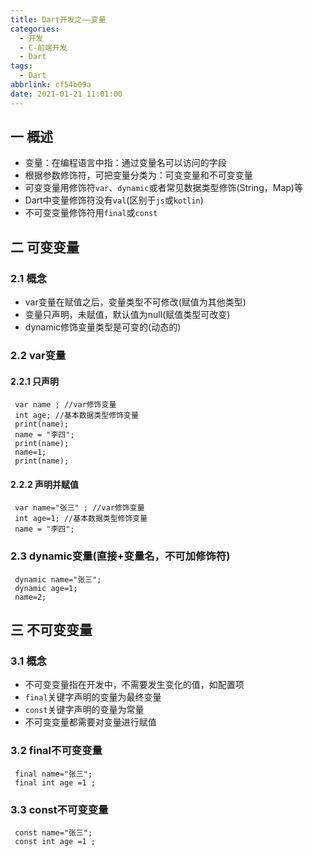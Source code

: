 ```yaml
---
title: Dart开发之——变量
categories:
  - 开发
  - C-前端开发
  - Dart
tags:
  - Dart
abbrlink: cf54b09a
date: 2021-01-21 11:01:00
---
```

## 一 概述

* 变量：在编程语言中指：通过变量名可以访问的字段
* 根据参数修饰符，可把变量分类为：可变变量和不可变变量
* 可变变量用修饰符`var`、`dynamic`或者常见数据类型修饰(String，Map)等
* Dart中变量修饰符没有`val`(区别于`js`或`kotlin`)
* 不可变变量修饰符用`final`或`const`

<!--more-->

## 二 可变变量

### 2.1 概念

* var变量在赋值之后，变量类型不可修改(赋值为其他类型)
* 变量只声明，未赋值，默认值为null(赋值类型可改变)
* dynamic修饰变量类型是可变的(动态的)

### 2.2 var变量

#### 2.2.1 只声明

```
 var name ; //var修饰变量
 int age; //基本数据类型修饰变量
 print(name);
 name = "李四";
 print(name);
 name=1;
 print(name);
```

#### 2.2.2 声明并赋值

```
 var name="张三" ; //var修饰变量
 int age=1; //基本数据类型修饰变量
 name = "李四";
```

### 2.3 dynamic变量(直接+变量名，不可加修饰符)

```
 dynamic name="张三";
 dynamic age=1;
 name=2;
```

## 三 不可变变量

### 3.1 概念

* 不可变变量指在开发中，不需要发生变化的值，如配置项
* `final`关键字声明的变量为最终变量
* `const`关键字声明的变量为常量
* 不可变变量都需要对变量进行赋值

### 3.2 final不可变变量

```
 final name="张三";
 final int age =1 ;
```

### 3.3 const不可变变量

```
 const name="张三";
 const int age =1 ;
```

